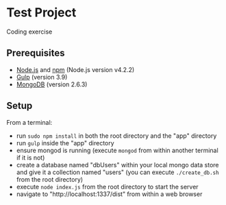 # Test Project

Coding exercise

## Prerequisites

- [Node.js][] and [npm][] (Node.js version v4.2.2)
- [Gulp][] (version 3.9)
- [MongoDB][] (version 2.6.3)

## Setup

From a terminal:

- run `sudo npm install` in both the root directory and the "app"
directory
- run `gulp` inside the "app" directory
- ensure mongod is running (execute `mongod` from within another terminal if it is not)
- create a database named "dbUsers" within your local mongo data store and give it a collection named "users" (you can execute `./create_db.sh` from the root directory)
- execute `node index.js` from the root directory to start the server
- navigate to "http://localhost:1337/dist" from within a web browser


[Node.js]:  https://nodejs.org/
[npm]:      https://www.npmjs.com/
[Gulp]:     http://gulpjs.com/
[MongoDB]:  https://www.mongodb.org/
